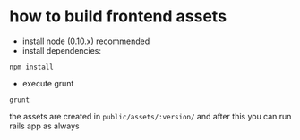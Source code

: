 
# how to build frontend assets

- install node (0.10.x) recommended
- install dependencies:
```
npm install
```
- execute grunt
```
grunt
```

the assets are created in `public/assets/:version/` and after this you can run rails app as always
